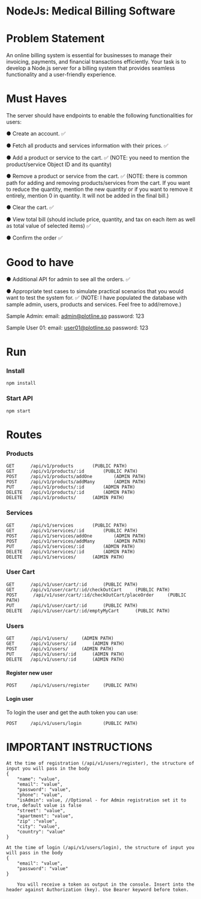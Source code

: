 
# NodeJs: Medical Billing Software


# Problem Statement
An online billing system is essential for businesses to manage their invoicing, payments,
and financial transactions efficiently. Your task is to develop a Node.js server for a billing
system that provides seamless functionality and a user-friendly experience.

# Must Haves
The server should have endpoints to enable the following functionalities for users:

● Create an account. ✅

● Fetch all products and services information with their prices. ✅

● Add a product or service to the cart. ✅ (NOTE: you need to mention the product/service Object ID and its quantity)

● Remove a product or service from the cart. ✅ (NOTE: there is common path for adding and removing products/services from the cart. If you want to reduce the quantity, mention the new quantity or if you want to remove it entirely, mention 0 in quantity. It will not be added in the final bill.)

● Clear the cart. ✅

● View total bill (should include price, quantity, and tax on each item as well as total 
value of selected items) ✅

● Confirm the order ✅

# Good to have
● Additional API for admin to see all the orders. ✅

● Appropriate test cases to simulate practical scenarios that you would want to test
the system for. ✅ (NOTE: I have populated the database with sample admin, users, products and services. Feel free to add/remove.)

Sample Admin:
email: admin@plotline.so
password: 123

Sample User 01:
email: user01@plotline.so
password: 123

# Run

### Install

```
npm install
```

### Start API

```
npm start
```

# Routes

### Products

```
GET      /api/v1/products       (PUBLIC PATH)
GET      /api/v1/products/:id       (PUBLIC PATH)
POST     /api/v1/products/addOne        (ADMIN PATH)
POST     /api/v1/products/addMany       (ADMIN PATH)
PUT      /api/v1/products/:id       (ADMIN PATH)
DELETE   /api/v1/products/:id       (ADMIN PATH)
DELETE   /api/v1/products/      (ADMIN PATH)
```

### Services

```
GET      /api/v1/services       (PUBLIC PATH)
GET      /api/v1/services/:id       (PUBLIC PATH)
POST     /api/v1/services/addOne        (ADMIN PATH)
POST     /api/v1/services/addMany       (ADMIN PATH)
PUT      /api/v1/services/:id       (ADMIN PATH)
DELETE   /api/v1/services/:id       (ADMIN PATH)
DELETE   /api/v1/services/      (ADMIN PATH)
```

### User Cart

```
GET      /api/v1/user/cart/:id      (PUBLIC PATH)
GET      /api/v1/user/cart/:id/checkOutCart     (PUBLIC PATH)
POST      /api/v1/user/cart/:id/checkOutCart/placeOrder     (PUBLIC PATH)
PUT      /api/v1/user/cart/:id      (PUBLIC PATH)
DELETE   /api/v1/user/cart/:id/emptyMyCart      (PUBLIC PATH)
```

### Users

```
GET      /api/v1/users/     (ADMIN PATH)
GET      /api/v1/users/:id      (ADMIN PATH)
POST     /api/v1/users/     (ADMIN PATH)
PUT      /api/v1/users/:id      (ADMIN PATH)
DELETE   /api/v1/users/:id      (ADMIN PATH)
```

#### Register new user

```
POST     /api/v1/users/register     (PUBLIC PATH)
```

#### Login user

To login the user and get the auth token you can use:

```
POST     /api/v1/users/login        (PUBLIC PATH)
```

# IMPORTANT INSTRUCTIONS

```
At the time of registration (/api/v1/users/register), the structure of input you will pass in the body
{
    "name": "value",
    "email": "value",
    "password": "value",
    "phone": "value",
    "isAdmin": value, //Optional - for Admin registration set it to true, default value is false
    "street": "value",
    "apartment": "value",
    "zip" :"value",
    "city": "value",
    "country": "value"
}

```

```
At the time of login (/api/v1/users/login), the structure of input you will pass in the body
{
    "email": "value",
    "password": "value"
}

    You will receive a token as output in the console. Insert into the header against Authorization (key). Use Bearer keyword before token.
```



